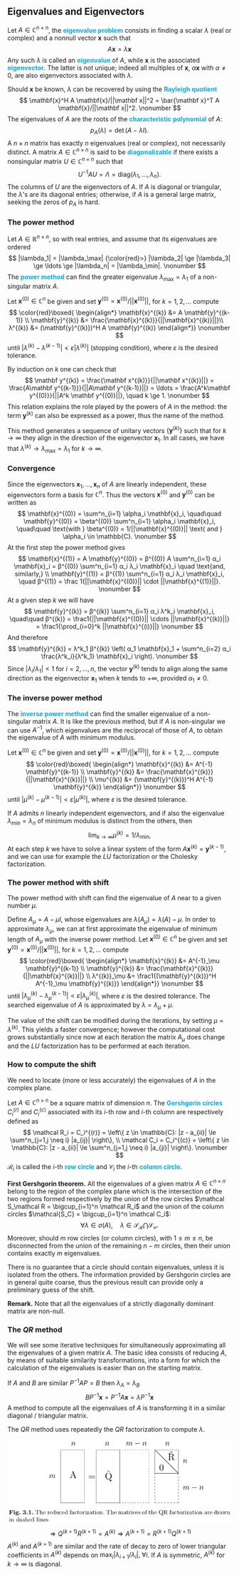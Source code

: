 ## Eigenvalues and Eigenvectors

Let $A \in \mathbb{C}^{n×n}$, the **<font color=#00ADEF>eigenvalue problem</font>** consists in finding a scalar $\lambda$ (real or complex) and a nonnull vector $\mathbf{x}$ such that
$$
A \mathbf{x} = λ\mathbf{x}
$$
Any such $λ$ is called an **<font color=#00ADEF>eigenvalue</font>** of $A$, while $\mathbf{x}$ is the associated **<font color=#00ADEF>eigenvector</font>**. The latter is not unique; indeed all multiples of $\mathbf x$, $α\mathbf{x}$ with $α \neq 0$, are also eigenvectors associated with $λ$.

Should $\mathbf{x}$ be known, $λ$ can be recovered by using the **<font color=#00ADEF>Rayleigh quotient</font>**
$$
\mathbf{x}^H A \mathbf{x}/||\mathbf x||^2 = \bar{\mathbf x}^T A \mathbf{x}/||\mathbf x||^2.
\nonumber
$$
The eigenvalues of $A$ are the roots of the **<font color=#00ADEF>characteristic polynomial</font>** of $A$:
$$
p_A(\lambda) = \det(A - \lambda I).
\nonumber
$$
A $n × n$ matrix has exactly $n$ eigenvalues (real or complex), not necessarily distinct. A matrix $A \in \mathbb{C}^{n×n}$ is said to be **<font color=#00ADEF>diagonalizable</font>** if there exists a nonsingular matrix $U \in \mathbb{C}^{n×n}$ such that
$$
U^{-1}AU = \Lambda = \text{diag}(\lambda_1, \ldots, \lambda_n).
$$
The columns of $U$ are the eigenvectors of $A$. If $A$ is diagonal or triangular, the $\lambda$'s are its diagonal entries; otherwise, if $A$ is a general large matrix, seeking the zeros of $p_A$ is hard.

### The power method

Let $A \in \mathbb R^{n \times n}$, so with real entries, and assume that its eigenvalues are ordered
$$
|\lambda_1| = |\lambda_\max| {\color{red}>} |\lambda_2| \ge |\lambda_3| \ge \ldots \ge |\lambda_n| = |\lambda_\min|.
\nonumber
$$
The **<font color=#00ADEF>power method</font>** can find the greater eigenvalue $\lambda_\max = \lambda_1$ of a non-singular matrix $A$.

Let $\mathbf{x}^{(0)} \in \mathbb{C}^n$ be given and set $\mathbf{y}^{(0)} = \mathbf{x}^{(0)} / ||\mathbf{x}^{(0)}||$, for $k = 1, 2, \ldots$ compute
$$
\color{red}\boxed{
\begin{align*}
\mathbf{x}^{(k)} &= A \mathbf{y}^{(k-1)} \\
\mathbf{y}^{(k)} &= \frac{\mathbf{x}^{(k)}}{||\mathbf{x}^{(k)}||}\\
λ^{(k)} &= (\mathbf{y}^{(k)})^H A \mathbf{y}^{(k)}
\end{align*}}
\nonumber
$$
until $|λ^{(k)} - λ^{(k-1)}| < \varepsilon |λ^{(k)}|$ (stopping condition), where $\varepsilon$ is the desired tolerance.

By induction on $k$ one can check that
$$
\mathbf y^{(k)} = \frac{\mathbf x^{(k)}}{||\mathbf x^{(k)}||} = \frac{A\mathbf y^{(k-1)}}{||A\mathbf y^{(k-1)}||} = \ldots = \frac{A^k\mathbf y^{(0)}}{||A^k \mathbf y^{(0)}||}, \quad k \ge 1.
\nonumber
$$
This relation explains the role played by the powers of $A$ in the method: the term $\mathbf y^{(k)}$ can also be expressed as a power, thus the name of the method.

This method generates a sequence of unitary vectors $\{\mathbf y^{(k)}\}$ such that for $k \to \infty$ they align in the direction of the eigenvector $\mathbf x_1$. In all cases, we have that $\lambda^{(k)} \to \lambda_\max=\lambda_1$ for $k \to \infty$.

### Convergence

Since the eigenvectors $\mathbf{x}_1, \ldots, \mathbf{x}_n$ of $A$ are linearly independent, these eigenvectors form a basis for $\mathbb{C}^n$. Thus the vectors $\mathbf{x}^{(0)}$ and $\mathbf{y}^{(0)}$ can be written as
$$
\mathbf{x}^{(0)} = \sum^n_{i=1} \alpha_i \mathbf{x}_i, \quad\quad
\mathbf{y}^{(0)} = \beta^{(0)} \sum^n_{i=1} \alpha_i \mathbf{x}_i, \quad\quad
\text{with } \beta^{(0)} = 1/||\mathbf{x}^{(0)}|| \text{ and } \alpha_i \in \mathbb{C}.
\nonumber
$$
At the first step the power method gives
$$
\mathbf{x}^{(1)} = A \mathbf{y}^{(0)} = β^{(0)} A \sum^n_{i=1} α_i \mathbf{x}_i = β^{(0)} \sum^n_{i=1} α_i λ_i \mathbf{x}_i \quad \text{and, similarly,} \\
\mathbf{y}^{(1)} = β^{(1)} \sum^n_{i=1} α_i λ_i \mathbf{x}_i, \quad β^{(1)} = \frac 1{||\mathbf{x}^{(0)}|| \cdot ||\mathbf{x}^{(1)}||}.
\nonumber
$$
At a given step $k$ we will have
$$
\mathbf{y}^{(k)} = β^{(k)} \sum^n_{i=1} α_i λ^k_i \mathbf{x}_i, \quad\quad β^{(k)} = \frac1{||\mathbf{x}^{(0)}|| \cdots ||\mathbf{x}^{(k)}||} = \frac1{\prod_{i=0}^k ||\mathbf{x}^{(i)}||}
\nonumber
$$
And therefore
$$
\mathbf{y}^{(k)} = λ^k_1 β^{(k)} \left( α_1 \mathbf{x}_1 + \sum^n_{i=2}
α_i \frac{λ^k_i}{λ^k_1} \mathbf{x}_i \right).
\nonumber
$$
Since $|λ_i/λ_1| < 1$ for $i = 2, \ldots, n$, the vector $\mathbf{y}^{(k)}$ tends to align along the same direction as the eigenvector $\mathbf{x}_1$ when $k$ tends to $+\infty$, provided $α_1 \neq 0$.

### The inverse power method

The **<font color=#00ADEF>inverse power method</font>** can find the smaller eigenvalue of a non-singular matrix $A$. It is like the previous method, but if $A$ is non-singular we can use $A^{-1}$, which eigenvalues are the reciprocal of those of $A$, to obtain the eigenvalue of $A$ with minimum modulus.

Let $\mathbf{x}^{(0)} \in \mathbb{C}^n$ be given and set $\mathbf{y}^{(0)} = \mathbf{x}^{(0)}/||\mathbf{x}^{(0)}||$, for $k = 1, 2, \ldots$ compute
$$
\color{red}\boxed{
\begin{align*}
\mathbf{x}^{(k)} &= A^{-1} \mathbf{y}^{(k-1)} \\
\mathbf{y}^{(k)} &= \frac{\mathbf{x}^{(k)}}{||\mathbf{x}^{(k)}||} \\
\mu^{(k)} &= (\mathbf{y}^{(k)})^H A^{-1} \mathbf{y}^{(k)}
\end{align*}}
\nonumber
$$
until $|\mu^{(k)} - \mu^{(k-1)}| < \varepsilon|\mu^{(k)}|$, where $\varepsilon$ is the desired tolerance.

If $A$ admits $n$ linearly independent eigenvectors, and if also the eigenvalue $\lambda_\min = \lambda_n$ of minimum modulus is distinct from the others, then
$$
\lim_{k \to \infty} \mu^{(k)} = 1/\lambda_\min,
\nonumber
$$
At each step $k$ we have to solve a linear system of the form $A\mathbf{x}^{(k)} = \mathbf{y}^{(k-1)}$, and we can use for example the $LU$ factorization or the Cholesky factorization.

### The power method with shift

The power method with shift can find the eigenvalue of $A$ near to a given number $\mu$.

Define $A_\mu = A - \mu I$, whose eigenvalues are $λ(A_\mu) = λ(A) - \mu$. In order to approximate $λ_\mu$, we can at first approximate the eigenvalue of minimum length of $A_\mu$ with the inverse power method.
Let $\mathbf{x}^{(0)} \in \mathbb{C}^n$ be given and set $\mathbf{y}^{(0)} = \mathbf{x}^{(0)} / ||\mathbf{x}^{(0)}||$, for $k = 1, 2, \ldots$ compute
$$
\color{red}\boxed{
\begin{align*}
\mathbf{x}^{(k)} &= A^{-1}_\mu \mathbf{y}^{(k-1)} \\ \mathbf{y}^{(k)} &= \frac{\mathbf{x}^{(k)}}{||\mathbf{x}^{(k)}||} \\
λ^{(k)}_\mu &= \frac1{(\mathbf{y}^{(k)})^H A^{-1}_\mu \mathbf{y}^{(k)}}
\end{align*}}
\nonumber
$$
until $|λ^{(k)}_\mu - λ^{(k-1)}_\mu| < \varepsilon|λ^{(k)}_\mu|$, where $\varepsilon$ is the desired tolerance. The searched eigenvalue of $A$ is approximated by $λ = λ_\mu + \mu$.

The value of the shift can be modified during the iterations, by setting $\mu = λ^{(k)}$. This yields a faster convergence; however the computational cost grows substantially since now at each iteration the matrix $A_\mu$ does change and the $LU$ factorization has to be performed at each iteration.

### How to compute the shift

We need to locate (more or less accurately) the eigenvalues of $A$ in the complex plane.

Let $A \in \mathbb C^{n \times n}$ be a square matrix of dimension $n$. The **<font color=#00ADEF>Gershgorin circles</font>** $C_i^{(r)}$ and $C_i^{(c)}$ associated with its $i$-th row and $i$-th column are respectively defined as
$$
\mathcal R_i = C_i^{(r)} = \left\{ z \in \mathbb{C}: |z - a_{ii}| \le \sum^n_{j=1,j \neq i} |a_{ij}| \right\}, \\
\mathcal C_i = C_i^{(c)} = \left\{ z \in \mathbb{C}: |z - a_{ii}| \le \sum^n_{j=1,j \neq i} |a_{ji}| \right\}.
\nonumber
$$
$\mathcal R_i$ is called the $i$-th **<font color=#00ADEF>row circle</font>** and $\mathcal C_i$ the $i$-th **<font color=#00ADEF>column circle</font>**.

**First Gershgorin theorem.** All the eigenvalues of a given matrix $A \in \mathbb{C}^{n×n}$ belong to the region of the complex plane which is the intersection of the two regions formed respectively by the union of the row circles $\mathcal S_\mathcal R = \bigcup_{i=1}^n \mathcal R_i$ and the union of the column circles $\mathcal{S_C} = \bigcup_{i=1}^n \mathcal C_i$:
$$
\forall \lambda \in \sigma(A), \quad \lambda \in \mathcal{S_R} \bigcap \mathcal{S_C}.
\nonumber
$$
Moreover, should $m$ row circles (or column circles), with $1 \le m \le n$, be disconnected from the union of the remaining $n - m$ circles, then their union contains exactly $m$ eigenvalues.

There is no guarantee that a circle should contain eigenvalues, unless it is isolated from the others. The information provided by Gershgorin circles are in general quite coarse, thus the previous result can provide only a preliminary guess of the shift.

**Remark.** Note that all the eigenvalues of a strictly diagonally dominant matrix are non-null.

### The $QR$ method

We will see some iterative techniques for simultaneously approximating all the eigenvalues of a given matrix $A$. The basic idea consists of reducing $A$, by means of suitable similarity transformations, into a form for which the calculation of the eigenvalues is easier than on the starting matrix.

If $A$ and $B$ are similar $P^{-1}AP = B$ then $\lambda_A = \lambda_B$
$$
BP^{-1}\mathbf x = P^{-1}A \mathbf x = \lambda P^{-1} \mathbf x
\nonumber
$$
A method to compute all the eigenvalues of $A$ is transforming it in a similar diagonal / triangular matrix.

The $QR$ method uses repeatedly the $QR$ factorization to compute $\lambda$.

![image-20201101172447614](.images/Numerical_Analysis_Notes_10/image-20201101172447614.png)
$$
\Longrightarrow Q^{(k+1)}R^{(k+1)}=A^{(k)} \Longrightarrow A^{(k+1)} = R^{(k+1)}Q^{(k+1)}
\nonumber
$$
$A^{(k)}$ and $A^{(k+1)}$ are similar and the rate of decay to zero of lower triangular coefficients in $A^{(k)}$ depends on $\max_{i} |\lambda_{i+1}/\lambda_i|, \; \forall i$. If $A$ is symmetric, $A^{(k)}$ for $k \to \infty$ is diagonal.
